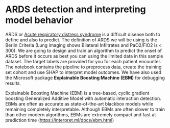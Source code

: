 # ARDS detection and interpreting model behavior

ARDS or [Acute respiratory distress syndrome](https://www.uptodate.com/contents/acute-respiratory-distress-syndrome-clinical-features-diagnosis-and-complications-in-adults) is a difficult disease both to define and also to predict. The definition of ARDS we will be using is the Berlin Criteria (Lung imaging shows Bilateral Infiltrates and PaO2/FiO2 is < 300). We are going to design and train an algorithm to predict the onset of ARDS before it occurs as best you can using the limited data in this sample dataset. The target labels are provided for you for each patient encounter.
The notebook contains the pipeline to preprocess data, create the training set cohort and use SHAP to interpret model outcomes. We have also used the Microsoft package __Explainable Boosting Machine (EBM)__ for debugging results. 

Explainable Boosting Machine (EBM) is a tree-based, cyclic gradient boosting Generalized Additive Model with automatic interaction detection. EBMs are often as accurate as state-of-the-art blackbox models while remaining completely interpretable. Although EBMs are often slower to train than other modern algorithms, EBMs are extremely compact and fast at prediction time (https://interpret.ml/docs/ebm.html)
